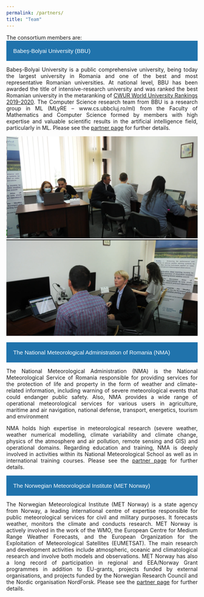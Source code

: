 ```yaml
---
permalink: /partners/
title: "Team"
---
```

<html>
<head>
<meta name="viewport" content="width=device-width, initial-scale=1">
<style>
.collapsible {
  background-color: #2073ac;
  color: white;
  cursor: pointer;
  padding: 18px;
  width: 100%;
  border: none;
  text-align: left;
  outline: none;
  font-size: 15px;
}

.active, .collapsible:hover {
  background-color: #555;
}

.content {
  padding: 0 18px;
  display: none;
  overflow: hidden;
  background-color: #f1f1f1;
}
</style>
</head>
<body>


The consortium members are:
<button type="button" class="collapsible">Babeș-Bolyai University (BBU)</button>
<div class="content">
<!--## Babeș-Bolyai University (BBU)-->
<p class="small" align="justify">Babeș-Bolyai University is a public comprehensive university, being today the largest university in Romania and one of the best and most representative Romanian universities. At national level, BBU has been awarded the title of intensive-research university and was ranked the best Romanian university in the metaranking of <a href="https://cwur.org/2019-2020.php">CWUR World University Rankings 2019-2020</a>. The Computer Science research team from BBU is a research group in ML (MLyRE – www.cs.ubbcluj.ro/ml) from the Faculty of Mathematics and Computer Science formed by members with high expertise and valuable scientific results in the artificial intelligence field, particularly in ML. Please see the <a href="/_pages/bbu.md">partner page</a> for further details.</p>

<img src="/assets/images/UBB1.png">
<img src="/assets/images/UBB2.png">
</div>

<button type="button" class="collapsible">The National Meteorological Administration of Romania (NMA)</button>
<div class="content">
<!--## The National Meteorological Administration of Romania (NMA)-->
<p class="small" align="justify">The National Meteorological Administration (NMA) is the National Meteorological Service of Romania responsible for providing services for the protection of life and property in the form of weather and climate-related information, including warning of severe meteorological events that could endanger public safety. Also, NMA provides a wide range of operational meteorological services for various users in agriculture, maritime and air navigation, national defense, transport, energetics, tourism and environment</p>


<p class="small" align="justify">NMA holds high expertise in meteorological research (severe weather, weather numerical modelling, climate variability and climate change, physics of the atmosphere and air pollution, remote sensing and GIS) and operational domains. Regarding education and training, NMA is deeply involved in activities within its National Meteorological School as well as in international training courses. Please see the <a href="/_pages/nma.md">partner page</a> for further details.</p>

</div>
<button type="button" class="collapsible">The Norwegian Meteorological Institute (MET Norway)</button>
<div class="content">
<!--## The Norwegian Meteorological Institute (MET Norway)-->
<p class="small" align="justify">The Norwegian Meteorological Institute (MET Norway) is a state agency from Norway, a leading international centre of expertise responsible for public meteorological services for civil and military purposes. It forecasts weather, monitors the climate and conducts research. MET Norway is actively involved in the work of the WMO, the European Centre for Medium Range Weather Forecasts, and the European Organization for the Exploitation of Meteorological Satellites (EUMETSAT). The main research and development activities include atmospheric, oceanic and climatological research and involve both models and observations. MET Norway has also a long record of participation in regional and EEA/Norway Grant programmes in addition to EU-grants, projects funded by external organisations, and projects funded by the Norwegian Research Council and the Nordic organisation NordForsk. Please see the <a href="_pages/metno.md">partner page</a> for further details.</p>

<script>
var coll = document.getElementsByClassName("collapsible");
var i;

for (i = 0; i < coll.length; i++) {
  coll[i].addEventListener("click", function() {
    this.classList.toggle("active");
    var content = this.nextElementSibling;
    if (content.style.display === "block") {
      content.style.display = "none";
    } else {
      content.style.display = "block";
    }
  });
}
</script>

</body>
</html>
